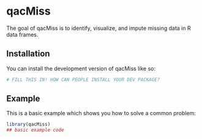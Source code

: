 
# qacMiss


The goal of qacMiss is to identify, visualize, and impute
missing data in R data frames.

## Installation

You can install the development version of qacMiss like so:

``` r
# FILL THIS IN! HOW CAN PEOPLE INSTALL YOUR DEV PACKAGE?
```

## Example

This is a basic example which shows you how to solve a common problem:

``` r
library(qacMiss)
## basic example code
```

